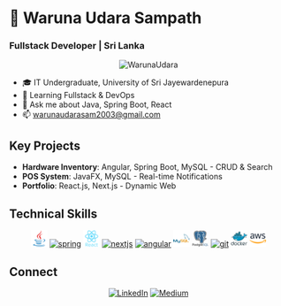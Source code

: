 # 👋 Waruna Udara Sampath
### Fullstack Developer | Sri Lanka

<p align="center"><img src="https://komarev.com/ghpvc/?username=WarunaUdara&label=Profile%20views&color=0e75b6&style=flat" alt="WarunaUdara" /></p>

- 🎓 IT Undergraduate, University of Sri Jayewardenepura
- 🌱 Learning Fullstack & DevOps
- 💬 Ask me about Java, Spring Boot, React
- 📫 warunaudarasam2003@gmail.com

## Key Projects
- **Hardware Inventory**: Angular, Spring Boot, MySQL - CRUD & Search  
- **POS System**: JavaFX, MySQL - Real-time Notifications  
- **Portfolio**: React.js, Next.js - Dynamic Web  

## Technical Skills
<p align="center">
<a href="https://www.java.com"><img src="https://raw.githubusercontent.com/devicons/devicon/master/icons/java/java-original.svg" alt="java" width="30" height="30"/></a>
<a href="https://spring.io/"><img src="https://www.vectorlogo.zone/logos/springio/springio-icon.svg" alt="spring" width="30" height="30"/></a>
<a href="https://reactjs.org/"><img src="https://raw.githubusercontent.com/devicons/devicon/master/icons/react/react-original-wordmark.svg" alt="react" width="30" height="30"/></a>
<a href="https://nextjs.org/"><img src="https://cdn.worldvectorlogo.com/logos/nextjs-2.svg" alt="nextjs" width="30" height="30"/></a>
<a href="https://angular.io"><img src="https://angular.io/assets/images/logos/angular/angular.svg" alt="angular" width="30" height="30"/></a>
<a href="https://www.mysql.com/"><img src="https://raw.githubusercontent.com/devicons/devicon/master/icons/mysql/mysql-original-wordmark.svg" alt="mysql" width="30" height="30"/></a>
<a href="https://www.postgresql.org"><img src="https://raw.githubusercontent.com/devicons/devicon/master/icons/postgresql/postgresql-original-wordmark.svg" alt="postgresql" width="30" height="30"/></a>
<a href="https://git-scm.com/"><img src="https://www.vectorlogo.zone/logos/git-scm/git-scm-icon.svg" alt="git" width="30" height="30"/></a>
<a href="https://www.docker.com/"><img src="https://raw.githubusercontent.com/devicons/devicon/master/icons/docker/docker-original-wordmark.svg" alt="docker" width="30" height="30"/></a>
<a href="https://aws.amazon.com"><img src="https://raw.githubusercontent.com/devicons/devicon/master/icons/amazonwebservices/amazonwebservices-original-wordmark.svg" alt="aws" width="30" height="30"/></a>
</p>

## Connect
<p align="center">
<a href="https://linkedin.com/in/waruna-udara" target="blank"><img src="https://raw.githubusercontent.com/rahuldkjain/github-profile-readme-generator/master/src/images/icons/Social/linked-in-alt.svg" alt="LinkedIn" height="25" width="35" /></a>
<a href="https://medium.com/@warunaudarasampath" target="blank"><img src="https://raw.githubusercontent.com/rahuldkjain/github-profile-readme-generator/master/src/images/icons/Social/medium.svg" alt="Medium" height="25" width="35" /></a>
</p>
